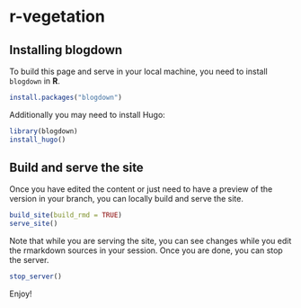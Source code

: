 # r-vegetation

## Installing blogdown

To build this page and serve in your local machine, you need to install
`blogdown` in **R**.

```r
install.packages("blogdown")
```

Additionally you may need to install Hugo:

```r
library(blogdown)
install_hugo()
```

## Build and serve the site

Once you have edited the content or just need to have a preview of the version
in your branch, you can locally build and serve the site.

```r
build_site(build_rmd = TRUE)
serve_site()
```

Note that while you are serving the site, you can see changes while you edit
the rmarkdown sources in your session.
Once you are done, you can stop the server.

```r
stop_server()
```

Enjoy!




